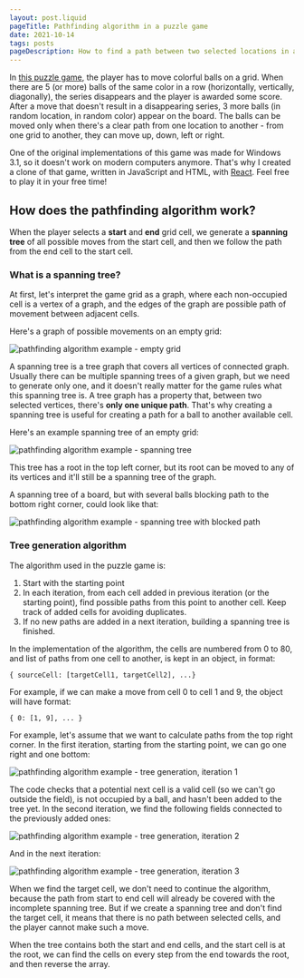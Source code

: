 ```yaml
---
layout: post.liquid
pageTitle: Pathfinding algorithm in a puzzle game
date: 2021-10-14
tags: posts
pageDescription: How to find a path between two selected locations in a puzzle game with items on a grid
---
```


In [this puzzle game](https://mieszkogulinski.github.io/react-kulki/), the player has to move colorful balls on a grid. When there are 5 (or more) balls of the same color in a row (horizontally, vertically, diagonally), the series disappears and the player is awarded some score. After a move that doesn't result in a disappearing series, 3 more balls (in random location, in random color) appear on the board. The balls can be moved only when there's a clear path from one location to another - from one grid to another, they can move up, down, left or right.

One of the original implementations of this game was made for Windows 3.1, so it doesn't work on modern computers anymore. That's why I created a clone of that game, written in JavaScript and HTML, with [React](https://reactjs.org/). Feel free to play it in your free time!

## How does the pathfinding algorithm work?

When the player selects a **start** and **end** grid cell, we generate a **spanning tree** of all possible moves from the start cell, and then we follow the path from the end cell to the start cell.

### What is a spanning tree?

At first, let's interpret the game grid as a graph, where each non-occupied cell is a vertex of a graph, and the edges of the graph are possible path of movement between adjacent cells.

Here's a graph of possible movements on an empty grid:

![pathfinding algorithm example - empty grid](/img/pathfinding-1.svg)

A spanning tree is a tree graph that covers all vertices of connected graph. Usually there can be multiple spanning trees of a given graph, but we need to generate only one, and it doesn't really matter for the game rules what this spanning tree is. A tree graph has a property that, between two selected vertices, there's **only one unique path**. That's why creating a spanning tree is useful for creating a path for a ball to another available cell.

Here's an example spanning tree of an empty grid:

![pathfinding algorithm example - spanning tree](/img/pathfinding-2.svg)

This tree has a root in the top left corner, but its root can be moved to any of its vertices and it'll still be a spanning tree of the graph.

A spanning tree of a board, but with several balls blocking path to the bottom right corner, could look like that:

![pathfinding algorithm example - spanning tree with blocked path](/img/pathfinding-3.svg)

### Tree generation algorithm

The algorithm used in the puzzle game is:
1. Start with the starting point
2. In each iteration, from each cell added in previous iteration (or the starting point), find possible paths from this point to another cell. Keep track of added cells for avoiding duplicates.
3. If no new paths are added in a next iteration, building a spanning tree is finished.

In the implementation of the algorithm, the cells are numbered from 0 to 80, and list of paths from one cell to another, is kept in an object, in format:
```
{ sourceCell: [targetCell1, targetCell2], ...}
```
For example, if we can make a move from cell 0 to cell 1 and 9, the object will have format:
```
{ 0: [1, 9], ... }
```

For example, let's assume that we want to calculate paths from the top right corner. In the first iteration, starting from the starting point, we can go one right and one bottom:

![pathfinding algorithm example - tree generation, iteration 1](/img/pathfinding-4.svg)

The code checks that a potential next cell is a valid cell (so we can't go outside the field), is not occupied by a ball, and hasn't been added to the tree yet. In the second iteration, we find the following fields connected to the previously added ones:

![pathfinding algorithm example - tree generation, iteration 2](/img/pathfinding-5.svg)

And in the next iteration:

![pathfinding algorithm example - tree generation, iteration 3](/img/pathfinding-6.svg)

When we find the target cell, we don't need to continue the algorithm, because the path from start to end cell will already be covered with the incomplete spanning tree. But if we create a spanning tree and don't find the target cell, it means that there is no path between selected cells, and the player cannot make such a move.

When the tree contains both the start and end cells, and the start cell is at the root, we can find the cells on every step from the end towards the root, and then reverse the array.
